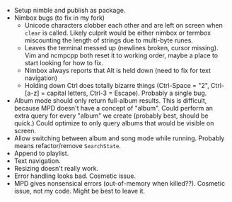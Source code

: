 - Setup nimble and publish as package.
- Nimbox bugs (to fix in my fork)
    - Unicode characters clobber each other and are left on screen when `clear` is called. Likely culprit would be either nimbox or termbox miscounting the length of strings due to multi-byte runes.
    - Leaves the terminal messed up (newlines broken, cursor missing). Vim and ncmpcpp both reset it to working order, maybe a place to start looking for how to fix.
    - Nimbox always reports that Alt is held down (need to fix for text navigation)
    - Holding down Ctrl does totally bizarre things (Ctrl-Space = "2", Ctrl-[a-z] = capital letters, Ctrl-3 = Escape). Probably a single bug.
- Album mode should only return full-album results. This is difficult, because MPD doesn't have a concept of "album". Could perform an extra query for every "album" we create (probably best, should be quick.) Could optimize to only query albums that would be visible on screen.
- Allow switching between album and song mode while running. Probably means refactor/remove `SearchState`.
- Append to playlist.
- Text navigation.
- Resizing doesn't really work.
- Error handling looks bad. Cosmetic issue.
- MPD gives nonsensical errors (out-of-memory when killed??). Cosmetic issue, not my code. Might be best to leave it.
